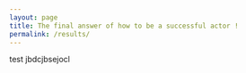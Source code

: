 ```yaml
---
layout: page
title: The final answer of how to be a successful actor !
permalink: /results/
---
```



test jbdcjbsejocl